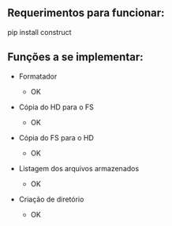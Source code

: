 ## Requerimentos para funcionar: ##

pip install construct

## Funções a se implementar: ##
- Formatador
    - OK

- Cópia do HD para o FS 
    - OK

- Cópia do FS para o HD
    - OK

- Listagem dos arquivos armazenados
    - OK

- Criação de diretório
    - OK